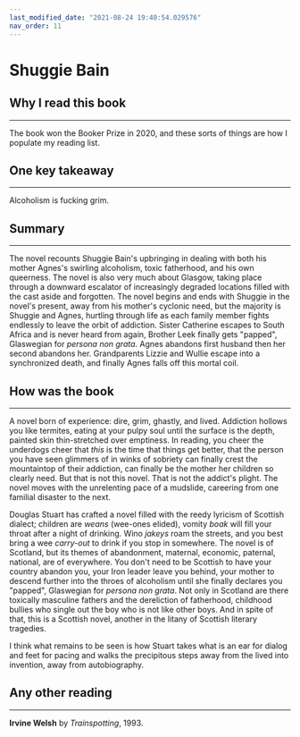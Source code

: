 ```yaml
---
last_modified_date: "2021-08-24 19:40:54.029576"
nav_order: 11
---
```


# Shuggie Bain

## Why I read this book
---
The book won the Booker Prize in 2020, and these sorts of things are how I populate my reading list.

## One key takeaway
---
Alcoholism is fucking grim.

## Summary
---
The novel recounts Shuggie Bain's upbringing in dealing with both his mother Agnes's swirling alcoholism, toxic fatherhood, and his own queerness. The novel is also very much about Glasgow, taking place through a downward escalator of increasingly degraded locations filled with the cast aside and forgotten. The novel begins and ends with Shuggie in the novel's present, away from his mother's cyclonic need, but the majority is Shuggie and Agnes, hurtling through life as each family member fights endlessly to leave the orbit of addiction. Sister Catherine escapes to South Africa and is never heard from again, Brother Leek finally gets "papped", Glaswegian for _persona non grata_. Agnes abandons first husband then her second abandons her. Grandparents Lizzie and Wullie escape into a synchronized death, and finally Agnes falls off this mortal coil.

## How was the book
---
A novel born of experience: dire, grim, ghastly, and lived. Addiction hollows you like termites, eating at your pulpy soul until the surface is the depth, painted skin thin-stretched over emptiness. In reading, you cheer the underdogs cheer that <i>this</i> is the time that things get better, that the person you have seen glimmers of in winks of sobriety can finally crest the mountaintop of their addiction, can finally be the mother her children so clearly need. But that is not this novel. That is not the addict's plight. The novel moves with the unrelenting pace of a mudslide, careering from one familial disaster to the next.

Douglas Stuart has crafted a novel filled with the reedy lyricism of Scottish dialect; children are <i>weans</i> (wee-ones elided), vomity <i>boak</i> will fill your throat after a night of drinking. Wino <i>jakeys</i> roam the streets, and you best bring a wee <i>carry-out</i> to drink if you stop in somewhere. The novel is of Scotland, but its themes of abandonment, maternal, economic, paternal, national, are of everywhere. You don't need to be Scottish to have your country abandon you, your Iron leader leave you behind, your mother to descend further into the throes of alcoholism until she finally declares you "papped", Glaswegian for <i>persona non grata</i>. Not only in Scotland are there toxically masculine fathers and the dereliction of fatherhood, childhood bullies who single out the boy who is not like other boys. And in spite of that, this is a Scottish novel, another in the litany of Scottish literary tragedies.

I think what remains to be seen is how Stuart takes what is an ear for dialog and feet for pacing and walks the precipitous steps away from the lived into invention, away from autobiography.

## Any other reading
---
**Irvine Welsh** by _Trainspotting_, 1993.